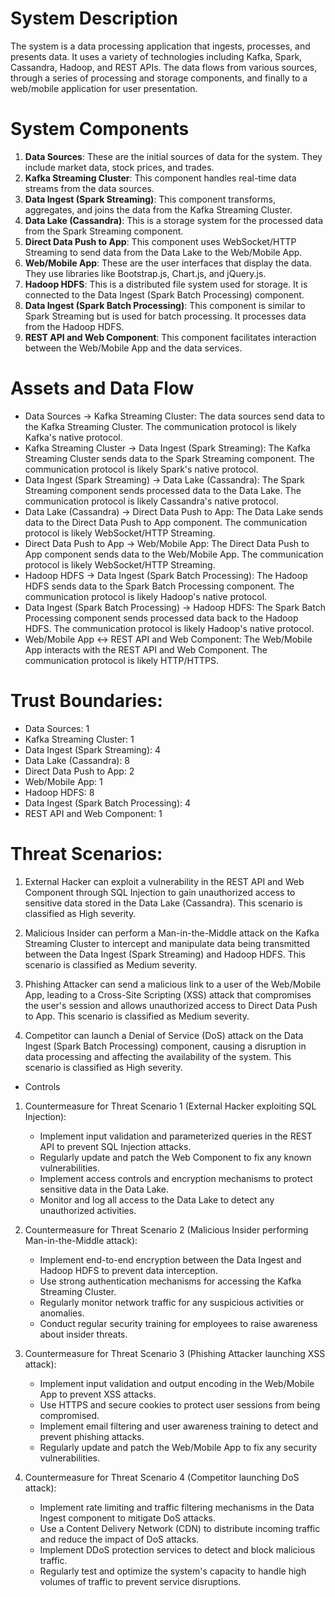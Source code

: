 # System Description
The system is a data processing application that ingests, processes, and presents data. It uses a variety of technologies including Kafka, Spark, Cassandra, Hadoop, and REST APIs. The data flows from various sources, through a series of processing and storage components, and finally to a web/mobile application for user presentation.

# System Components
1. **Data Sources**: These are the initial sources of data for the system. They include market data, stock prices, and trades.
2. **Kafka Streaming Cluster**: This component handles real-time data streams from the data sources.
3. **Data Ingest (Spark Streaming)**: This component transforms, aggregates, and joins the data from the Kafka Streaming Cluster.
4. **Data Lake (Cassandra)**: This is a storage system for the processed data from the Spark Streaming component.
5. **Direct Data Push to App**: This component uses WebSocket/HTTP Streaming to send data from the Data Lake to the Web/Mobile App.
6. **Web/Mobile App**: These are the user interfaces that display the data. They use libraries like Bootstrap.js, Chart.js, and jQuery.js.
7. **Hadoop HDFS**: This is a distributed file system used for storage. It is connected to the Data Ingest (Spark Batch Processing) component.
8. **Data Ingest (Spark Batch Processing)**: This component is similar to Spark Streaming but is used for batch processing. It processes data from the Hadoop HDFS.
9. **REST API and Web Component**: This component facilitates interaction between the Web/Mobile App and the data services.

# Assets and Data Flow
- Data Sources -> Kafka Streaming Cluster: The data sources send data to the Kafka Streaming Cluster. The communication protocol is likely Kafka's native protocol.
- Kafka Streaming Cluster -> Data Ingest (Spark Streaming): The Kafka Streaming Cluster sends data to the Spark Streaming component. The communication protocol is likely Spark's native protocol.
- Data Ingest (Spark Streaming) -> Data Lake (Cassandra): The Spark Streaming component sends processed data to the Data Lake. The communication protocol is likely Cassandra's native protocol.
- Data Lake (Cassandra) -> Direct Data Push to App: The Data Lake sends data to the Direct Data Push to App component. The communication protocol is likely WebSocket/HTTP Streaming.
- Direct Data Push to App -> Web/Mobile App: The Direct Data Push to App component sends data to the Web/Mobile App. The communication protocol is likely WebSocket/HTTP Streaming.
- Hadoop HDFS -> Data Ingest (Spark Batch Processing): The Hadoop HDFS sends data to the Spark Batch Processing component. The communication protocol is likely Hadoop's native protocol.
- Data Ingest (Spark Batch Processing) -> Hadoop HDFS: The Spark Batch Processing component sends processed data back to the Hadoop HDFS. The communication protocol is likely Hadoop's native protocol.
- Web/Mobile App <-> REST API and Web Component: The Web/Mobile App interacts with the REST API and Web Component. The communication protocol is likely HTTP/HTTPS.
# Trust Boundaries:

- Data Sources: 1
- Kafka Streaming Cluster: 1
- Data Ingest (Spark Streaming): 4
- Data Lake (Cassandra): 8
- Direct Data Push to App: 2
- Web/Mobile App: 1
- Hadoop HDFS: 8
- Data Ingest (Spark Batch Processing): 4
- REST API and Web Component: 1
# Threat Scenarios:

1. External Hacker can exploit a vulnerability in the REST API and Web Component through SQL Injection to gain unauthorized access to sensitive data stored in the Data Lake (Cassandra). This scenario is classified as High severity.

2. Malicious Insider can perform a Man-in-the-Middle attack on the Kafka Streaming Cluster to intercept and manipulate data being transmitted between the Data Ingest (Spark Streaming) and Hadoop HDFS. This scenario is classified as Medium severity.

3. Phishing Attacker can send a malicious link to a user of the Web/Mobile App, leading to a Cross-Site Scripting (XSS) attack that compromises the user's session and allows unauthorized access to Direct Data Push to App. This scenario is classified as Medium severity.

4. Competitor can launch a Denial of Service (DoS) attack on the Data Ingest (Spark Batch Processing) component, causing a disruption in data processing and affecting the availability of the system. This scenario is classified as High severity.
- Controls

1. Countermeasure for Threat Scenario 1 (External Hacker exploiting SQL Injection):
   - Implement input validation and parameterized queries in the REST API to prevent SQL Injection attacks.
   - Regularly update and patch the Web Component to fix any known vulnerabilities.
   - Implement access controls and encryption mechanisms to protect sensitive data in the Data Lake.
   - Monitor and log all access to the Data Lake to detect any unauthorized activities.

2. Countermeasure for Threat Scenario 2 (Malicious Insider performing Man-in-the-Middle attack):
   - Implement end-to-end encryption between the Data Ingest and Hadoop HDFS to prevent data interception.
   - Use strong authentication mechanisms for accessing the Kafka Streaming Cluster.
   - Regularly monitor network traffic for any suspicious activities or anomalies.
   - Conduct regular security training for employees to raise awareness about insider threats.

3. Countermeasure for Threat Scenario 3 (Phishing Attacker launching XSS attack):
   - Implement input validation and output encoding in the Web/Mobile App to prevent XSS attacks.
   - Use HTTPS and secure cookies to protect user sessions from being compromised.
   - Implement email filtering and user awareness training to detect and prevent phishing attacks.
   - Regularly update and patch the Web/Mobile App to fix any security vulnerabilities.

4. Countermeasure for Threat Scenario 4 (Competitor launching DoS attack):
   - Implement rate limiting and traffic filtering mechanisms in the Data Ingest component to mitigate DoS attacks.
   - Use a Content Delivery Network (CDN) to distribute incoming traffic and reduce the impact of DoS attacks.
   - Implement DDoS protection services to detect and block malicious traffic.
   - Regularly test and optimize the system's capacity to handle high volumes of traffic to prevent service disruptions.
